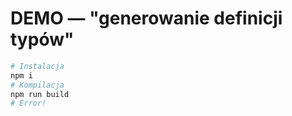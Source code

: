 # DEMO — "generowanie definicji typów"

```bash
# Instalacja
npm i
# Kompilacja
npm run build
# Error!
```
